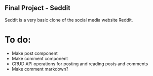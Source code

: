 ## Final Project - Seddit
Seddit is a very basic clone of the social media website Reddit.

# To do:
- Make post component
- Make comment component
- CRUD API operations for posting and reading posts and comments
- Make comment markdown?